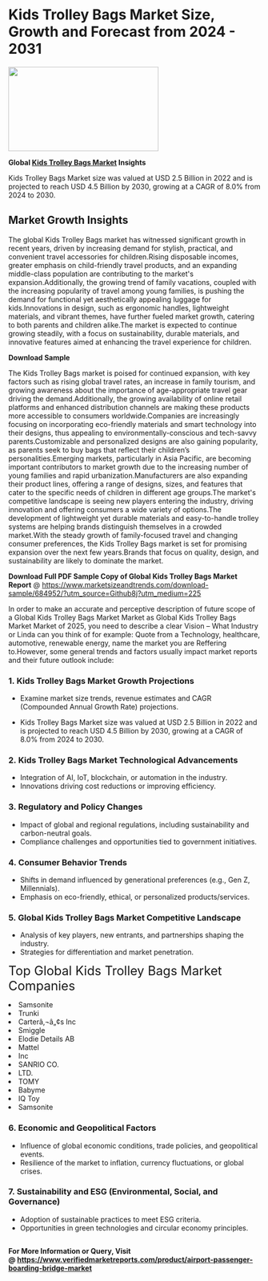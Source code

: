 <H1>Kids Trolley Bags Market Size, Growth and Forecast from 2024 - 2031</H1><img class="aligncenter size-medium wp-image-584254" src="https://thirdeyenews.in/wp-content/uploads/2024/09/Global-Market-Research-300x168.jpeg" alt="" width="300" height="168" /><p><strong>Global&nbsp;<a href="https://www.marketsizeandtrends.com/download-sample/684952/?utm_source=Github8j?utm_medium=225">Kids Trolley Bags Market</a> Insights</strong></p><p>Kids Trolley Bags Market size was valued at USD 2.5 Billion in 2022 and is projected to reach USD 4.5 Billion by 2030, growing at a CAGR of 8.0% from 2024 to 2030.</p><p><h2>Market Growth Insights</h2> The global Kids Trolley Bags market has witnessed significant growth in recent years, driven by increasing demand for stylish, practical, and convenient travel accessories for children.Rising disposable incomes, greater emphasis on child-friendly travel products, and an expanding middle-class population are contributing to the market's expansion.Additionally, the growing trend of family vacations, coupled with the increasing popularity of travel among young families, is pushing the demand for functional yet aesthetically appealing luggage for kids.Innovations in design, such as ergonomic handles, lightweight materials, and vibrant themes, have further fueled market growth, catering to both parents and children alike.The market is expected to continue growing steadily, with a focus on sustainability, durable materials, and innovative features aimed at enhancing the travel experience for children.<p><strong>Download Sample</strong></p> <p>The Kids Trolley Bags market is poised for continued expansion, with key factors such as rising global travel rates, an increase in family tourism, and growing awareness about the importance of age-appropriate travel gear driving the demand.Additionally, the growing availability of online retail platforms and enhanced distribution channels are making these products more accessible to consumers worldwide.Companies are increasingly focusing on incorporating eco-friendly materials and smart technology into their designs, thus appealing to environmentally-conscious and tech-savvy parents.Customizable and personalized designs are also gaining popularity, as parents seek to buy bags that reflect their children’s personalities.Emerging markets, particularly in Asia Pacific, are becoming important contributors to market growth due to the increasing number of young families and rapid urbanization.Manufacturers are also expanding their product lines, offering a range of designs, sizes, and features that cater to the specific needs of children in different age groups.The market's competitive landscape is seeing new players entering the industry, driving innovation and offering consumers a wide variety of options.The development of lightweight yet durable materials and easy-to-handle trolley systems are helping brands distinguish themselves in a crowded market.With the steady growth of family-focused travel and changing consumer preferences, the Kids Trolley Bags market is set for promising expansion over the next few years.Brands that focus on quality, design, and sustainability are likely to dominate the market.<p><span class=""><strong>Download Full PDF Sample Copy of Global Kids Trolley Bags Market Report</strong> @ <a href="https://www.marketsizeandtrends.com/download-sample/684952/?utm_source=Github8j?utm_medium=225" target="_blank">https://www.marketsizeandtrends.com/download-sample/684952/?utm_source=Github8j?utm_medium=225</a></span></p><p>In order to make an accurate and perceptive description of future scope of a Global&nbsp;Kids Trolley Bags Market Market as Global&nbsp;Kids Trolley Bags Market Market of 2025, you need to describe a clear Vision &ndash; What Industry or Linda can you think of for example: Quote from a Technology, healthcare, automotive, renewable energy, name the market you are Reffering to.However, some general trends and factors usually impact market reports and their future outlook include:</p><h3>1.&nbsp;<strong>Kids Trolley Bags Market Growth Projections</strong></h3><ul><li>Examine market size trends, revenue estimates and CAGR (Compounded Annual Growth Rate) projections.</li><li><p>Kids Trolley Bags Market size was valued at USD 2.5 Billion in 2022 and is projected to reach USD 4.5 Billion by 2030, growing at a CAGR of 8.0% from 2024 to 2030.</p></li></ul><h3>2.&nbsp;<strong>Kids Trolley Bags Market Technological Advancements</strong></h3><ul><li>Integration of AI, IoT, blockchain, or automation in the industry.</li><li>Innovations driving cost reductions or improving efficiency.</li></ul><h3>3.&nbsp;<strong>Regulatory and Policy Changes</strong></h3><ul><li>Impact of global and regional regulations, including sustainability and carbon-neutral goals.</li><li>Compliance challenges and opportunities tied to government initiatives.</li></ul><h3>4.&nbsp;<strong>Consumer Behavior Trends</strong></h3><ul><li>Shifts in demand influenced by generational preferences (e.g., Gen Z, Millennials).</li><li>Emphasis on eco-friendly, ethical, or personalized products/services.</li></ul><h3>5.&nbsp;<strong>Global Kids Trolley Bags Market Competitive Landscape</strong></h3><ul><li>Analysis of key players, new entrants, and partnerships shaping the industry.</li><li>Strategies for differentiation and market penetration.</li></ul><p data-pm-slice="1 1 []"><span style="color: inherit; font-family: inherit; font-size: 25px;">Top Global Kids Trolley Bags Market Companies</span></p><div class="" data-test-id=""><p><li>Samsonite</li><li> Trunki</li><li> Carterâ‚¬â„¢s Inc</li><li> Smiggle</li><li> Elodie Details AB</li><li> Mattel</li><li> Inc</li><li> SANRIO CO.</li><li> LTD.</li><li> TOMY</li><li> Babyme</li><li> IQ Toy</li><li> Samsonite</li></p></div><h3>6.&nbsp;<strong>Economic and Geopolitical Factors</strong></h3><ul><li>Influence of global economic conditions, trade policies, and geopolitical events.</li><li>Resilience of the market to inflation, currency fluctuations, or global crises.</li></ul><h3>7.&nbsp;<strong>Sustainability and ESG (Environmental, Social, and Governance)</strong></h3><ul><li>Adoption of sustainable practices to meet ESG criteria.</li><li>Opportunities in green technologies and circular economy principles.</li></ul><h2><strong style="font-size: 14px;">For More Information or Query, Visit @&nbsp;</strong><a style="background-color: #ffffff; font-size: 14px;" href="https://www.marketsizeandtrends.com/report/kids-trolley-bags-market/" target="_blank">https://www.verifiedmarketreports.com/product/airport-passenger-boarding-bridge-market</a></h2>
